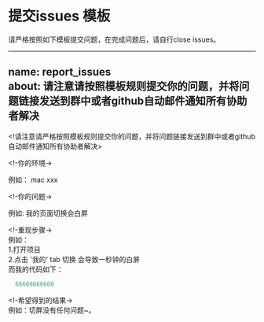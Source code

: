 # 提交issues 模板
请严格按照如下模板提交问题，在完成问题后，请自行close issues。

---
name: report_issues  
about: 请注意请按照模板规则提交你的问题，并将问题链接发送到群中或者github自动邮件通知所有协助者解决
---

<!请注意请严格按照模板规则提交你的问题，并将问题链接发送到群中或者github自动邮件通知所有协助者解决>

<!-你的环境->
  
  例如： mac xxx 
 
<!-你的问题->  

   例如: 我的页面切换会白屏
 
<!-重现步骤->  
   例如：  
   1.打开项目  
   2.点击 '我的' tab 切换 会导致一秒钟的白屏  
   而我的代码如下：
   ```js
     66666666666
```
<!-希望得到的结果->  
    例如：切屏没有任何问题~。  
   